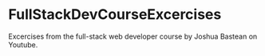 # FullStackDevCourseExcercises
Excercises from the full-stack web developer course by Joshua Bastean on Youtube.
